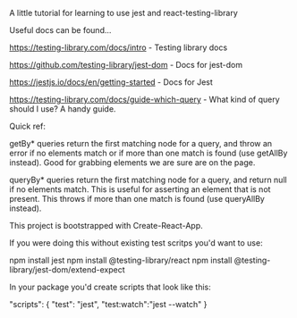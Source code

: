 A little tutorial for learning to use jest and react-testing-library

Useful docs can be found...

https://testing-library.com/docs/intro - Testing library docs

https://github.com/testing-library/jest-dom - Docs for jest-dom

https://jestjs.io/docs/en/getting-started - Docs for Jest

https://testing-library.com/docs/guide-which-query - What kind of query should I use? A handy guide.

Quick ref:

getBy\* queries return the first matching node for a query, and throw an error if no elements match or if more than one match is found (use getAllBy instead). Good for grabbing elements we are sure are on the page.

queryBy\* queries return the first matching node for a query, and return null if no elements match. This is useful for asserting an element that is not present. This throws if more than one match is found (use queryAllBy instead).

This project is bootstrapped with Create-React-App.

If you were doing this without existing test scritps you'd want to use:

npm install jest
npm install @testing-library/react
npm install @testing-library/jest-dom/extend-expect

In your package you'd create scripts that look like this:

"scripts": {
"test": "jest",
"test:watch":"jest --watch"
}
